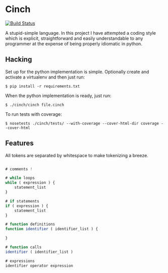 Cinch
=====
[![Build Status](https://travis-ci.org/iankronquist/cinch-lang.svg)](https://travis-ci.org/iankronquist/cinch-lang)

A stupid-simple language.
In this project I have attempted a coding style which is explicit,
straightforward and easily understandable to any programmer at the expense of
being properly idiomatic in python.

Hacking
-------

Set up for the python implementation is simple. Optionally create and activate
a virtualenv and then just run:
```
$ pip install -r requirements.txt
```

When the python implementation is ready, just run:
```
$ ./cinch/cinch file.cinch
```

To run tests with coverage:
```
$ nosetests ./cinch/tests/ --with-coverage --cover-html-dir coverage --cover-html
```


Features
--------

All tokens are separated by whitespace to make tokenizing a breeze.

```javascript

# comments !

# while loops
while ( expression ) {
	statement_list
}

# if statements
if ( expression ) {
	statement_list
}

# function definitions
function identifier ( identifier_list ) {

}

# function calls
identifier ( identifier_list )

# expressions
identifier operator expression
```
